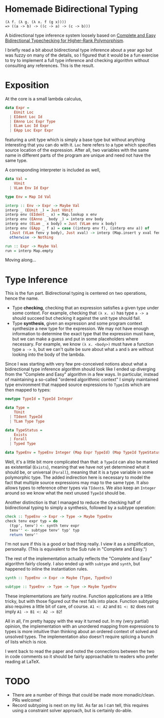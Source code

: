 # Homemade Bidirectional Typing

```
(λ f. (λ g. (λ x. f (g x))))
=> ((a -> b) -> ((c -> a) -> (c -> b)))
```

A bidirectional type inference system loosely based on [Complete and Easy Bidirectional Typechecking
for Higher-Rank Polymorphism]( https://www.cs.cmu.edu/~joshuad/papers/bidir/Dunfield13_bidir_submitted.pdf).

I briefly read a bit about bidirectional type inference about a year ago but was fuzzy on many of the details, so I figured that it would be a fun exercise to try to implement a full type inference and checking algorithm without consulting any references. This is the result.

# Exposition

At the core is a small lambda calculus,

```haskell
data Expr =
    EUnit Loc
  | EIdent Loc Id
  | EAnno Loc Expr Type
  | ELam Loc Id Expr
  | EApp Loc Expr Expr
```

featuring a unit type which is simply a base type but without anything interesting that you can do with it. `Loc` here refers to a type which specifies source location of the expression. After all, two variables with the same name in different parts of the program are unique and need not have the same type.

A corresponding interpreter is included as well,

```haskell
data Val =
    VUnit
  | VLam Env Id Expr

type Env = Map Id Val

interp :: Env -> Expr -> Maybe Val
interp _ (EUnit _) = Just VUnit
interp env (EIdent _ x) = Map.lookup x env
interp env (EAnno _ body _) = interp env body
interp env (ELam _ x body) = Just (VLam env x body)
interp env (EApp _ f a) = case ((interp env f), (interp env a)) of
  (Just (VLam fenv y body), Just xval) -> interp (Map.insert y xval fenv) body
  otherwise -> Nothing

run :: Expr -> Maybe Val
run = interp Map.empty
```

Moving along...

# Type Inference

This is the fun part. Bidirectional typing is centered on two operations, hence the name.

* Type **checking**, checking that an expression satisfies a given type under some context. For example, checking that `(λ x. x)` has type `a -> a` should succeed but checking it against the unit type should fail.
* Type **synthesis**, given an expression and some program context synthesize a new type for the expression. We may not have enough information to determine the exact type that the expression must have, but we can make a guess and put in some placeholders where necessary. For example, we know `(λ x. <body>)` must have a function type `a -> b`, but we can't quite be sure about what `a` and `b` are without looking into the body of the lambda.

Since I was starting with very few pre-conceived notions about what a bidirectional type inference algorithm should look like I ended up diverging from the "Complete and Easy" algorithm in a few ways. In particular, instead of maintaining a so-called "ordered algorithmic context" I simply maintained type environment that mapped source expressions to `TypeId`s which are then mapped to types:

```haskell
newtype TypeId = TypeId Integer

data Type =
    TUnit
  | TIdent TypeId
  | TLam Type Type

data TypeStatus =
    Exists
  | Forall
  | Typed Type

data TypeEnv = TypeEnv Integer (Map Expr TypeId) (Map TypeId TypeStatus)
```

Well, it's a little bit more complicated than that: a `TypeId` can also be marked as existential (`Exists`), meaning that we have not yet determined what it should be, or universal (`Forall`), meaning that it is a type variable in some polymorphic type. The added indirection here is necessary to model the fact that multiple source expressions may map to the same type. It also allows types to reference other types via `TIdent`s. We also keep an `Integer` around so we know what the next unused `TypeId` should be.

Another distinction is that I managed to reduce the checking half of bidirectional typing to simply a synthesis, followed by a subtype operation:

```haskell
check :: TypeEnv -> Expr -> Type -> Maybe TypeEnv
check tenv expr typ = do
  (typ', tenv') <- synth tenv expr
  tenv'' <- subtype tenv' typ' typ
  return tenv''
```

I'm not sure if this is a good or bad thing really. I view it as a simplification, personally. (This is equivalent to the Sub rule in "Complete and Easy.")

The rest of the implementation actually reflects the "Complete and Easy" algorithm fairly closely. I also ended up with `subtype` and `synth`, but happened to inline the instantiation rules.

```haskell
synth :: TypeEnv -> Expr -> Maybe (Type, TypeEnv)

subtype :: TypeEnv -> Type -> Type -> Maybe TypeEnv
```

These implementations are fairly routine. Function applications are a little tricky, but with those figured out the rest falls into place. Function subtyping also requires a little bit of care, of course. `A1 <: A2` and `B1 <: B2` does not imply `A1 -> B1 <: A2 -> B2`!

All in all, I'm pretty happy with the way it turned out. In my (very partial) opinion, the implementation with an unordered mapping from expressions to types is more intuitive than thinking about an ordered context of solved and unsolved types. The implementation also doesn't require splicing a bunch of lists which is nice.

I went back to read the paper and noted the connections between the two in code comments so it should be fairly approachable to readers who prefer reading at LaTeX.

# TODO
* There are a number of things that could be made more monadic/clean. PRs welcome!
* Record subtyping is next on my list. As far as I can tell, this requires using a constraint solver approach, but is certainly do-able.
